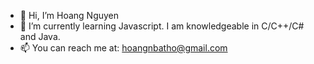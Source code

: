 - 👋 Hi, I’m Hoang Nguyen
- 🌱 I’m currently learning Javascript. I am knowledgeable in C/C++/C# and Java.
- 📫 You can reach me at: hoangnbatho@gmail.com

<!---
hoangk2001fn/hoangk2001fn is a ✨ special ✨ repository because its `README.md` (this file) appears on your GitHub profile.
You can click the Preview link to take a look at your changes.
--->
